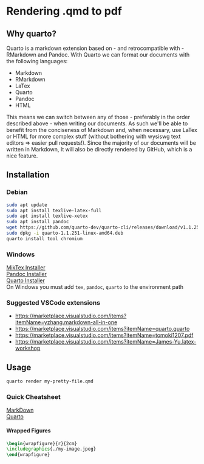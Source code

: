 # Rendering .qmd to pdf
## Why quarto?
Quarto is a markdown extension based on - and retrocompatible with - RMarkdown and Pandoc.
With Quarto we can format our documents with the following languages:
- Markdown
- RMarkdown
- LaTex
- Quarto
- Pandoc
- HTML

This means we can switch between any of those - preferably in the order described above - when writing our documents. As such we'll be able to benefit from the conciseness of Markdown and, when necessary, use LaTex or HTML for more complex stuff (without bothering with wysiswg text editors => easier pull requests!).
Since the majority of our documents will be written in Markdown, It will also be directly rendered by GitHub, which is a nice feature.
## Installation
### Debian
```bash
sudo apt update
sudo apt install texlive-latex-full
sudo apt install texlive-xetex
sudo apt install pandoc
wget https://github.com/quarto-dev/quarto-cli/releases/download/v1.1.251/quarto-1.1.251-linux-amd64.deb
sudo dpkg -i quarto-1.1.251-linux-amd64.deb
quarto install tool chromium
```

### Windows
[MikTex Installer](https://miktex.org/download)  
[Pandoc Installer](https://pandoc.org/installing.html)  
[Quarto Installer](https://quarto.org/docs/get-started/)  
On Windows you must add `tex`, `pandoc`, `quarto` to the environment path  

### Suggested VSCode extensions
- https://marketplace.visualstudio.com/items?itemName=yzhang.markdown-all-in-one
- https://marketplace.visualstudio.com/items?itemName=quarto.quarto
- https://marketplace.visualstudio.com/items?itemName=tomoki1207.pdf
- https://marketplace.visualstudio.com/items?itemName=James-Yu.latex-workshop

## Usage
```bash
quarto render my-pretty-file.qmd
```

### Quick Cheatsheet
[MarkDown](https://www.markdownguide.org/basic-syntax)  
[Quarto](https://quarto.org/docs/authoring/figures.html)
#### Wrapped Figures
```latex
\begin{wrapfigure}{r}{2cm}
\includegraphics{./my-image.jpeg}
\end{wrapfigure}
```